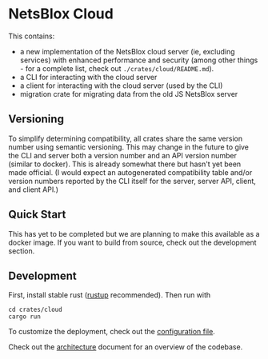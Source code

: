 # NetsBlox Cloud
This contains:
- a new implementation of the NetsBlox cloud server (ie, excluding services) with enhanced performance and security (among other things - for a complete list, check out `./crates/cloud/README.md`).
- a CLI for interacting with the cloud server
- a client for interacting with the cloud server (used by the CLI)
- migration crate for migrating data from the old JS NetsBlox server

## Versioning
To simplify determining compatibility, all crates share the same version number using semantic versioning. This may change in the future to give the CLI and server both a version number and an API version number (similar to docker). This is already somewhat there but hasn't yet been made official. (I would expect an autogenerated compatibility table and/or version numbers reported by the CLI itself for the server, server API, client, and client API.)

## Quick Start
This has yet to be completed but we are planning to make this available as a docker image. If you want to build from source, check out the development section.

## Development
First, install stable rust ([rustup](https://rustup.rs/) recommended). Then run with
```
cd crates/cloud
cargo run
```
To customize the deployment, check out the [configuration file](./crates/cloud/config/default.toml).

Check out the [architecture](./architecture.md) document for an overview of the codebase.
